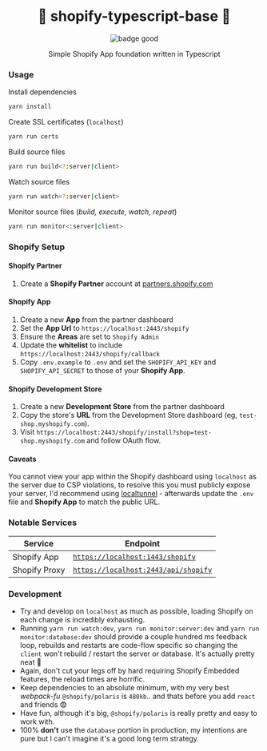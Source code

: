 <h1 align="center">🚧 shopify-typescript-base 🚧</h1>

<p align="center"><img src="https://img.shields.io/badge/badge-yup-brightgreen.svg" title="badge good"></p>
<p align="center">Simple Shopify App foundation written in Typescript</p>

### Usage

Install dependencies
```bash
yarn install
```

Create SSL certificates (`localhost`)
```bash
yarn run certs
```

Build source files
```bash
yarn run build<?:server|client>
```

Watch source files
```bash
yarn run watch<?:server|client>
```

Monitor source files (_build, execute, watch, repeat_)
```bash
yarn run monitor<:server|client>
```

### Shopify Setup

#### Shopify Partner

1. Create a **Shopify Partner** account at [partners.shopify.com](https://partners.shopify.com/)

#### Shopify App

1. Create a new **App** from the partner dashboard
2. Set the **App Url** to `https://localhost:2443/shopify`
3. Ensure the **Areas** are set to `Shopify Admin`
4. Update the **whitelist** to include `https://localhost:2443/shopify/callback`
5. Copy `.env.example` to `.env` and set the `SHOPIFY_API_KEY` and `SHOPIFY_API_SECRET` to those of your **Shopify App**.

#### Shopify Development Store

1. Create a new **Development Store** from the partner dashboard
2. Copy the store's **URL** from the Development Store dashboard (eg, `test-shop.myshopify.com`).
3. Visit `https://localhost:2443/shopify/install?shop=test-shop.myshopify.com` and follow OAuth flow.

#### Caveats

You cannot view your app within the Shopify dashboard using `localhost` as the server due to CSP violations, to resolve this you must publicly expose your server, I'd recommend using [localtunnel](https://github.com/localtunnel/localtunnel) - afterwards update the `.env` file and **Shopify App** to match the public URL.

### Notable Services

| Service           | Endpoint      |
| ----------------- | ------------- |
| Shopify App       | [`https://localhost:1443/shopify`](http://localhost:2443/shopify) |
| Shopify Proxy     | [`https://localhost:2443/api/shopify`](http://localhost:2443/api/shopify) |

### Development

* Try and develop on `localhost` as much as possible, loading Shopify on each change is incredibly exhausting.
* Running `yarn run watch:dev`, `yarn run monitor:server:dev` and `yarn run monitor:database:dev` should provide a couple hundred ms feedback loop, rebuilds and restarts are code-flow specific so changing the `client` won't rebuild / restart the server or database. It's actually pretty neat 🍻
* Again, don't cut your legs off by hard requiring Shopify Embedded features, the reload times are horrific.
* Keep dependencies to an absolute minimum, with my very best _webpack-fu_ `@shopify/polaris` is `480kb`.. and thats before you add `react` and friends 😨
* Have fun, although it's big, `@shopify/polaris` is really pretty and easy to work with.
* 100% **don't** use the `database` portion in production, my intentions are pure but I can't imagine it's a good long term strategy.
